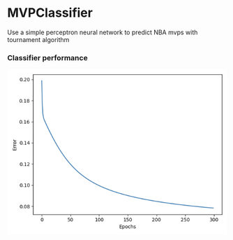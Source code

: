 # MVPClassifier
Use a simple perceptron neural network to predict NBA mvps with tournament algorithm

### Classifier performance
<img src="./assets/error%20plot.png"/>
